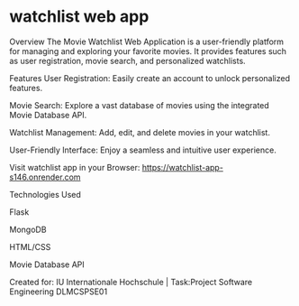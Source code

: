# watchlist web app

Overview
The Movie Watchlist Web Application is a user-friendly platform for managing and exploring your favorite movies. It provides features such as user registration, movie search, and personalized watchlists.

Features
User Registration: Easily create an account to unlock personalized features.

Movie Search: Explore a vast database of movies using the integrated Movie Database API.

Watchlist Management: Add, edit, and delete movies in your watchlist.

User-Friendly Interface: Enjoy a seamless and intuitive user experience.

Visit watchlist app in your Browser: https://watchlist-app-s146.onrender.com


Technologies Used

Flask

MongoDB

HTML/CSS

Movie Database API

Created for: IU Internationale Hochschule | Task:Project Software Engineering DLMCSPSE01
